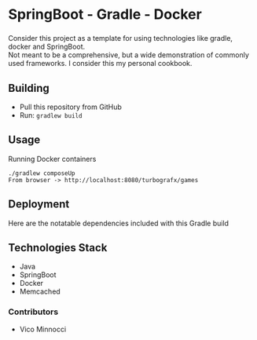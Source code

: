 # SpringBoot - Gradle - Docker
### 

Consider this project as a template for using technologies like gradle, docker and SpringBoot.  
Not meant to be a comprehensive, but a wide demonstration of commonly used frameworks.  I consider this my personal cookbook.
 
## Building

* Pull this repository from GitHub
* Run: `gradlew build`

## Usage
Running Docker containers
```
./gradlew composeUp
From browser -> http://localhost:8080/turbografx/games
```


## Deployment

Here are the notatable dependencies included with this Gradle build
## Technologies Stack
* Java
* SpringBoot
* Docker
* Memcached

### Contributors ###
* Vico Minnocci
